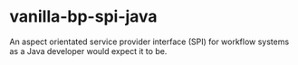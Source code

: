 # vanilla-bp-spi-java
An aspect orientated service provider interface (SPI) for workflow systems as a Java developer would expect it to be.
